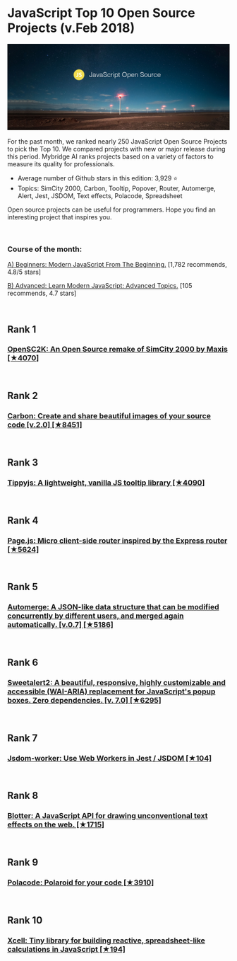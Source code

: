# JavaScript Top 10 Open Source Projects (v.Feb 2018)

<img src="mar-js-opensource.png" width="800" alt="Mybridge"></a>

For the past month, we ranked nearly 250 JavaScript Open Source Projects to pick the Top 10. 
We compared projects with new or major release during this period. Mybridge AI ranks projects based on a variety of factors to measure its quality for professionals.

* Average number of Github stars in this edition: 3,929 ⭐️
* Topics: SimCity 2000, Carbon, Tooltip, Popover, Router, Automerge, Alert, Jest, JSDOM, Text effects, Polacode, Spreadsheet

Open source projects can be useful for programmers. Hope you find an interesting project that inspires you.

<br>

### Course of the month:

[A) Beginners: Modern JavaScript From The Beginning.](http://bit.ly/2E3RHNo) [1,782 recommends, 4.8/5 stars]

[B) Advanced: Learn Modern JavaScript: Advanced Topics.](http://bit.ly/2Fz2F0t) [105 recommends, 4.7 stars]

<br>

## Rank 1
### [OpenSC2K: An Open Source remake of SimCity 2000 by Maxis [★4070]](https://github.com/rage8885/OpenSC2K?utm_source=mybridge&utm_medium=blog&utm_campaign=read_more)


<br>

## Rank 2
### [Carbon: Create and share beautiful images of your source code  [v.2.0] [★8451]](https://github.com/dawnlabs/carbon?utm_source=mybridge&utm_medium=blog&utm_campaign=read_more)


<br>

## Rank 3
### [Tippyjs: A lightweight, vanilla JS tooltip library [★4090]](https://github.com/atomiks/tippyjs?utm_source=mybridge&utm_medium=blog&utm_campaign=read_more)


<br>

## Rank 4
### [Page.js: Micro client-side router inspired by the Express router [★5624]](https://github.com/visionmedia/page.js?utm_source=mybridge&utm_medium=blog&utm_campaign=read_more)


<br>

## Rank 5
### [Automerge: A JSON-like data structure that can be modified concurrently by different users, and merged again automatically. [v.0.7] [★5186]](https://github.com/automerge/automerge?utm_source=mybridge&utm_medium=blog&utm_campaign=read_more)


<br>

## Rank 6
### [Sweetalert2: A beautiful, responsive, highly customizable and accessible (WAI-ARIA) replacement for JavaScript's popup boxes. Zero dependencies. [v. 7.0] [★6295]](https://github.com/sweetalert2/sweetalert2?utm_source=mybridge&utm_medium=blog&utm_campaign=read_more)


<br>

## Rank 7
### [Jsdom-worker: Use Web Workers in Jest / JSDOM [★104]](https://github.com/developit/jsdom-worker?utm_source=mybridge&utm_medium=blog&utm_campaign=read_more)


<br>

## Rank 8
### [Blotter: A JavaScript API for drawing unconventional text effects on the web. [★1715]](https://github.com/bradley/Blotter?utm_source=mybridge&utm_medium=blog&utm_campaign=read_more)


<br>

## Rank 9
### [Polacode: Polaroid for your code [★3910]](https://github.com/octref/polacode?utm_source=mybridge&utm_medium=blog&utm_campaign=read_more)


<br>

## Rank 10
### [Xcell: Tiny library for building reactive, spreadsheet-like calculations in JavaScript [★194]](https://github.com/tomazy/xcell?utm_source=mybridge&utm_medium=blog&utm_campaign=read_more)
